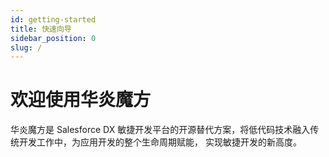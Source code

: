 ```yaml
---
id: getting-started
title: 快速向导
sidebar_position: 0
slug: /
---
```


# 欢迎使用华炎魔方

华炎魔方是 Salesforce DX 敏捷开发平台的开源替代方案，将低代码技术融入传统开发工作中，为应用开发的整个生命周期赋能， 实现敏捷开发的新高度。


